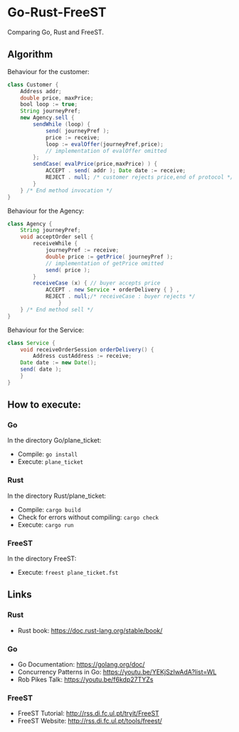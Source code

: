 # Go-Rust-FreeST

Comparing Go, Rust and FreeST.

## Algorithm

Behaviour for the customer:
```Java
class Customer {
	Address addr;
	double price, maxPrice;
	bool loop := true;
	String journeyPref;
	new Agency.sell {
		sendWhile (loop) {
			send( journeyPref );
			price := receive;
			loop := evalOffer(journeyPref,price);
			// implementation of evalOffer omitted
		};
		sendCase( evalPrice(price,maxPrice) ) {
			ACCEPT . send( addr ); Date date := receive;
			REJECT . null; /* customer rejects price,end of protocol */ 
		}
	} /* End method invocation */
}
```
Behaviour for the Agency:

```Java
class Agency {
	String journeyPref;
	void acceptOrder sell {
		receiveWhile {
			journeyPref := receive;
			double price := getPrice( journeyPref );
			// implementation of getPrice omitted
			send( price );
		}
		receiveCase (x) { // buyer accepts price
			ACCEPT . new Service • orderDelivery { } ,
			REJECT . null;/* receiveCase : buyer rejects */ 
                }
	} /* End method sell */
}
```

Behaviour for the Service:
```Java
class Service {
	void receiveOrderSession orderDelivery() {
		Address custAddress := receive;
	Date date := new Date();
	send( date );
	}
}
```

## How to execute:

### Go
In the directory Go/plane_ticket:

* Compile: ``` go install ```
* Execute: ``` plane_ticket ```

### Rust
In the directory Rust/plane_ticket:

* Compile: ``` cargo build ```
* Check for errors without compiling: ``` cargo check ```
* Execute: ``` cargo run ```

### FreeST
In the directory FreeST:

* Execute: ``` freest plane_ticket.fst ```

## Links

### Rust
* Rust book: https://doc.rust-lang.org/stable/book/

### Go
* Go Documentation: https://golang.org/doc/
* Concurrency Patterns in Go: https://youtu.be/YEKjSzIwAdA?list=WL
* Rob Pikes Talk: https://youtu.be/f6kdp27TYZs

### FreeST
* FreeST Tutorial: http://rss.di.fc.ul.pt/tryit/FreeST
* FreeST Website: http://rss.di.fc.ul.pt/tools/freest/
